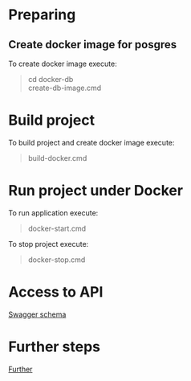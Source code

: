 # Preparing
## Create docker image for posgres
To create docker image execute:
> cd docker-db\
> create-db-image.cmd
# Build project
To build project and create docker image execute:
> build-docker.cmd
# Run project under Docker 
To run application execute:
>docker-start.cmd

To stop project execute:
>docker-stop.cmd
# Access to API
[Swagger schema](doc/swagger.yaml)

# Further steps
[Further](doc/Further%20steps.MD)
